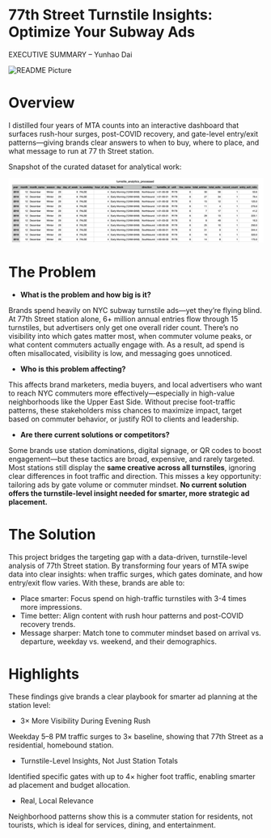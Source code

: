 # 77th Street Turnstile Insights: Optimize Your Subway Ads

EXECUTIVE SUMMARY – Yunhao Dai

![README Picture](project_concept_photo.png)

# Overview

I distilled four years of MTA counts into an interactive dashboard that surfaces rush-hour surges, post-COVID recovery, and gate-level entry/exit patterns—giving brands clear answers to when to buy, where to place, and what message to run at 77 th Street station.

Snapshot of the curated dataset for analytical work: 

![README Picture](datasets/data_snapshot.png)

# The Problem

- **What is the problem and how big is it?**

Brands spend heavily on NYC subway turnstile ads—yet they’re flying blind. At 77th Street station alone, 6+ million annual entries flow through 15 turnstiles, but advertisers only get one overall rider count. There’s no visibility into which gates matter most, when commuter volume peaks, or what content commuters actually engage with. As a result, ad spend is often misallocated, visibility is low, and messaging goes unnoticed.

- **Who is this problem affecting?**

This affects brand marketers, media buyers, and local advertisers who want to reach NYC commuters more effectively—especially in high-value neighborhoods like the Upper East Side. Without precise foot-traffic patterns, these stakeholders miss chances to maximize impact, target based on commuter behavior, or justify ROI to clients and leadership.

- **Are there current solutions or competitors?**

Some brands use station dominations, digital signage, or QR codes to boost engagement—but these tactics are broad, expensive, and rarely targeted. Most stations still display the **same creative across all turnstiles**, ignoring clear differences in foot traffic and direction. This misses a key opportunity: tailoring ads by gate volume or commuter mindset. **No current solution offers the turnstile-level insight needed for smarter, more strategic ad placement.**

# The Solution

This project bridges the targeting gap with a data-driven, turnstile-level analysis of 77th Street station. By transforming four years of MTA swipe data into clear insights: when traffic surges, which gates dominate, and how entry/exit flow varies. With these, brands are able to:

- Place smarter: Focus spend on high-traffic turnstiles with 3-4 times more impressions.
- Time better: Align content with rush hour patterns and post-COVID recovery trends.
- Message sharper: Match tone to commuter mindset based on arrival vs. departure, weekday vs. weekend, and their demographics.

# Highlights

These findings give brands a clear playbook for smarter ad planning at the station level:

- 3× More Visibility During Evening Rush

Weekday 5–8 PM traffic surges to 3× baseline, showing that 77th Street as a residential, homebound station.

- Turnstile-Level Insights, Not Just Station Totals

Identified specific gates with up to 4× higher foot traffic, enabling smarter ad placement and budget allocation.

- Real, Local Relevance

Neighborhood patterns show this is a commuter station for residents, not tourists, which is ideal for services, dining, and entertainment.
